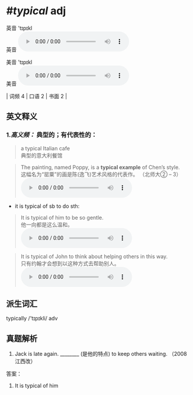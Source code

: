 # ***\#typical*** adj
英音 'tɪpɪkl  
英音
<audio src="./media/typical-B.aac" controls="controls"></audio>

美音 'tɪpɪkl  
美音
<audio src="./media/typical.aac" controls="controls"></audio>



| 词频 4 | 口语 2 | 书面 2 |  

英文释义
---
### 1.*高义频：* **典型的；有代表性的：**  

 > a typical Italian cafe   
 > 典型的意大利餐馆    

 > The painting, named Poppy, is a **typical example** of Chen’s style.   
 > 这幅名为“罂粟”的画是陈(逸飞)艺术风格的代表作。  （北师大② – 3）  
<audio src="./media/typical-1.aac" controls="controls"></audio>

- it is typical of sb to do sth:

 > It is typical of him to be so gentle.   
 > 他一向都是这么温和。    
<audio src="./media/typical-2.aac" controls="controls"></audio>

 > It is typical of John to think about helping others in this way.   
 > 只有约翰才会想到以这种方式去帮助别人。    
<audio src="./media/typical-3.aac" controls="controls"></audio>


派生词汇
---
typically /'tɪpɪkli/ adv   

真题解析
---
1. Jack is late again.  ________ (是他的特点) to keep others waiting.   （2008 江西改）  

答案：
1. It is typical of him  

